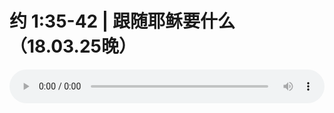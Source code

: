 # 约 1:35-42 | 跟随耶稣要什么（18.03.25晚） 

<audio style="width: 100%;" preload="false" controls controlslist="nodownload"><source src="//cdn.wechat.edu.pl/audio/mp3/old/23550.mp3" type="audio/mpeg">Your browser does not support the audio element.</audio>


